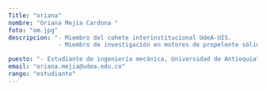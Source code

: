 ```yaml
---
Title: "oriana"
nombre: "Oriana Mejía Cardona "
foto: "om.jpg"
descripcion: "- Miembro del cohete interinstitucional UdeA-UIS.
              - Miembro de investigación en motores de propelente sólido"

puesto: "- Estudiante de ingeniería mecánica, Universidad de Antioquia"
email: "oriana.mejia@udea.edu.co"
rango: "estudiante"
---
```

